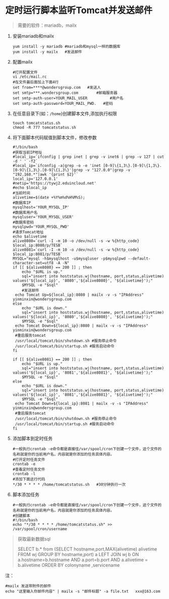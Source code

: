 # 定时运行脚本监听Tomcat并发送邮件

> 需要的软件：mariadb，mailx

1. 安装mariadb和mailx

   ```shell
   yum install -y mariadb #mariadb和mysql一样的数据库
   yum install -y mailx   #发送邮件
   ```

2. 配置mailx

   ```shell
   #打开配置文件
   vi /etc/mail.rc
   #在文件最后面加上下面4行
   set from=****@wondersgroup.com   #发送人
   set smtp=***.wondersgroup.com        #邮箱服务器
   set smtp-auth-user=YOUR_MAIL_USER          #用户名
   set smtp-auth-password=YOUR_MAIL_PWD.   #密码
   ```

3. 在任意目录下(如：`/home`)创建脚本文件,添加执行权限

   ```shell
   touch tomcatstatus.sh
   chmod -R 777 tomcatstatus.sh
   ```

4. 将下面脚本代码赋值到脚本文件，修改参数

   ```shell
   #!/bin/bash
   #获取当前IP地址
   #local_ip=`ifconfig | grep inet | grep -v inet6 | grep -v 127 | cut -d ' ' -f2`
   #local_ip=`ifconfig -a|grep -o -e 'inet [0-9]\{1,3\}.[0-9]\{1,3\}.[0-9]\{1,3\}.[0-9]\{1,3\}'|grep -v "127.0.0"|grep -v "192.168.*"|awk '{print $2}'`
   local_ip='127.0.0.1'
   #netip='https://tywj2.eduincloud.net'
   #echo $local_ip
   #当前时间
   alivetime=$(date +%Y%m%d%H%M%S);
   #数据库IP
   mysqlhost='YOUR_MYSQL_IP'
   #数据库用户名
   mysqluser='YOUR_MYSQL_USER'
   #数据库密码
   mysqlpwd='YOUR_MYSQL_PWD'
   #请求Tomcat地址
   echo $alivetime
   alive8080=`curl -I -m 10 -o /dev/null -s -w %{http_code}  $local_ip:8080/p/TESB`
   alive8081=`curl -I -m 10 -o /dev/null -s -w %{http_code}  $local_ip:8081/p/TESB`
   MYSQL="mysql -h$mysqlhost -u$mysqluser -p$mysqlpwd --default-character-set=utf8 -A -N"
   if [[ ${alive8080} == 200 ]] ; then
       echo "$URL is up."
       sql="insert into hoststatus.wj(hostname, port,status,alivetime) values('${local_ip}', '8080','${alive8080}', '${alivetime}');"
       $MYSQL -e "$sql"
       #发送邮件
   	echo Tomcat Up=${local_ip}:8080 | mailx -v -s "IPAddress" yinminxin@wondersgroup.com
   else
       echo "$URL is down."
       sql="insert into hoststatus.wj(hostname, port,status,alivetime) values('${local_ip}', '8080','${alive8080}', '${alivetime}');"
       $MYSQL -e "$sql"
   	echo Tomcat Down=${local_ip}:8080 | mailx -v -s "IPAddress" yinminxin@wondersgroup.com
   	#重启服务tomcat
   	/usr/local/tomcat/bin/shutdown.sh #服务停止命令
   	/usr/local/tomcat/bin/startup.sh #服务启动命令
   fi

   if [[ ${alive8081} == 200 ]] ; then
       echo "$URL is up."
       sql="insert into hoststatus.wj(hostname, port,status,alivetime) values('${local_ip}', '8081','${alive8081}', '${alivetime}');"
       $MYSQL -e "$sql"
   else
       echo "$URL is down."
       sql="insert into hoststatus.wj(hostname, port,status,alivetime) values('${local_ip}', '8081','${alive8081}', '${alivetime}');"
       $MYSQL -e "$sql"
   	echo Tomcat Down=${local_ip}:8081 | mailx -v -s "IPAddress" yinminxin@wondersgroup.com
   	#重启服务tomcat
   	/usr/local/tomcat/bin/shutdown.sh #服务停止命令
   	/usr/local/tomcat/bin/startup.sh #服务启动命令
   fi
   ```

5. 添加脚本到定时任务

   ```shell
   #一般执行crontab -e命令都是直接往/var/spool/cron下创建一个文件，这个文件的名称就是你的当前用户名，内容就是你添加的任务具体内容。
   #打开定时任务文件
   crontab -e
   #查看定时任务文件
   crontab -l
   #添加下面这行代码
   */30 * * * * /home/tomcatstatus.sh   #30分钟执行一次
   ```
   
6. 脚本添加任务

   ```shell
   #一般执行crontab -e命令都是直接往/var/spool/cron下创建一个文件，这个文件的名称就是你的当前用户名，内容就是你添加的任务具体内容。
   #创建脚本
   #!/bin/bash
   echo "*/30 * * * * /home/tomcatstatus.sh" >> /var/spool/cron/username
   ```

> 获取最新数据sql
>
> SELECT b.* from
> (SELECT hostname,port,MAX(alivetime) alivetime FROM wj GROUP BY hostname,port) a
> LEFT JOIN wj b ON a.hostname=b.hostname AND a.port=b.port AND a.alivetime = b.alivetime
> ORDER BY colonyname ,servicename

注：

```shell
#mailx 发送带附件的邮件
echo "这里输入你邮件内容" | mailx -s "邮件标题" -a file.txt   xxx@163.com
```

